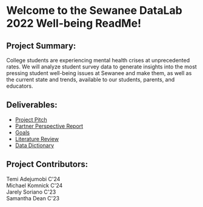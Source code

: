# Welcome to the Sewanee DataLab 2022 Well-being ReadMe!
## Project Summary:
College students are experiencing mental health crises at unprecedented rates. We will analyze student survey data to generate insights into the most pressing student well-being issues at Sewanee and make them, as well as the current state and trends, available to our students, parents, and educators. 

## Deliverables:
- [Project Pitch](./Project&#32;Pitch.md)
- [Partner Perspective Report](./Partner&#32;Perspective&#32;Report.md)
- [Goals](./Goals.md)
- [Literature Review](./Literature&#32;Review.md)
- [Data Dictionary](./Data&#32;Dictionary.md)

## Project Contributors:
Temi Adejumobi C'24  
Michael Komnick C'24  
Jarely Soriano C'23  
Samantha Dean C'23  